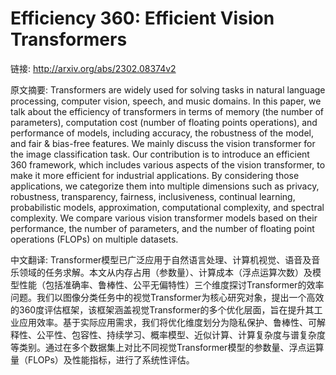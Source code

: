 # Efficiency 360: Efficient Vision Transformers

链接: http://arxiv.org/abs/2302.08374v2

原文摘要:
Transformers are widely used for solving tasks in natural language
processing, computer vision, speech, and music domains. In this paper, we talk
about the efficiency of transformers in terms of memory (the number of
parameters), computation cost (number of floating points operations), and
performance of models, including accuracy, the robustness of the model, and
fair \& bias-free features. We mainly discuss the vision transformer for the
image classification task. Our contribution is to introduce an efficient 360
framework, which includes various aspects of the vision transformer, to make it
more efficient for industrial applications. By considering those applications,
we categorize them into multiple dimensions such as privacy, robustness,
transparency, fairness, inclusiveness, continual learning, probabilistic
models, approximation, computational complexity, and spectral complexity. We
compare various vision transformer models based on their performance, the
number of parameters, and the number of floating point operations (FLOPs) on
multiple datasets.

中文翻译:
Transformer模型已广泛应用于自然语言处理、计算机视觉、语音及音乐领域的任务求解。本文从内存占用（参数量）、计算成本（浮点运算次数）及模型性能（包括准确率、鲁棒性、公平无偏特性）三个维度探讨Transformer的效率问题。我们以图像分类任务中的视觉Transformer为核心研究对象，提出一个高效的360度评估框架，该框架涵盖视觉Transformer的多个优化层面，旨在提升其工业应用效率。基于实际应用需求，我们将优化维度划分为隐私保护、鲁棒性、可解释性、公平性、包容性、持续学习、概率模型、近似计算、计算复杂度与谱复杂度等类别。通过在多个数据集上对比不同视觉Transformer模型的参数量、浮点运算量（FLOPs）及性能指标，进行了系统性评估。
